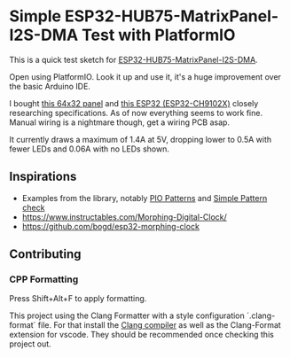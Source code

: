 # Simple ESP32-HUB75-MatrixPanel-I2S-DMA Test with PlatformIO

This is a quick test sketch for [ESP32-HUB75-MatrixPanel-I2S-DMA](https://github.com/mrfaptastic/ESP32-HUB75-MatrixPanel-I2S-DMA). 

Open using PlatformIO. Look it up and use it, it's a huge improvement over the basic Arduino IDE. 

I bought [this 64x32 panel](https://www.aliexpress.com/item/32810362851.html) and [this ESP32 (ESP32-CH9102X)](https://www.aliexpress.com/item/32959541446.html) closely researching specifications. As of now everything seems to work fine. Manual wiring is a nightmare though, get a wiring PCB asap. 

It currently draws a maximum of 1.4A at 5V, dropping lower to 0.5A with fewer LEDs and 0.06A with no LEDs shown. 

## Inspirations
- Examples from the library, notably [PIO Patterns](https://github.com/mrfaptastic/ESP32-HUB75-MatrixPanel-I2S-DMA/tree/master/examples/PIO_TestPatterns) and [Simple Pattern check](https://github.com/mrfaptastic/ESP32-HUB75-MatrixPanel-I2S-DMA/tree/master/examples/1_SimpleTestShapes)
- https://www.instructables.com/Morphing-Digital-Clock/
- https://github.com/bogd/esp32-morphing-clock


## Contributing
### CPP Formatting
Press Shift+Alt+F to apply formatting. 

This project using the Clang Formatter with a style configuration ´.clang-format´ file. 
For that install the [Clang compiler](https://github.com/nextcloud/desktop/wiki) as well as the Clang-Format extension for vscode. 
They should be recommended once checking this project out. 
